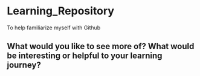 # Learning_Repository
To help familiarize myself with Github

## What would you like to see more of? What would be interesting or helpful to your learning journey?
